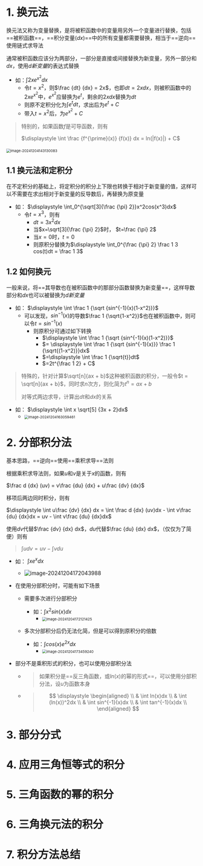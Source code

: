 # 1. 换元法

换元法又称为变量替换，是将被积函数中的变量用另外一个变量进行替换，包括==被积函数==，==积分变量($dx$)==中的所有变量都需要替换，相当于==逆向==使用链式求导法

通常被积函数应该分为两部分，一部分是直接或间接替换为新变量，另外一部分和$dx$，使用$d新变量$的表达式替换

- 如：$\int 2xe^{x^2}dx$
    - 令$t=x^2$，则$\frac {dt} {dx} = 2x$，也即$dt = 2xdx$，则被积函数中的$2xe^{x^2}$中，$e^{x^2}$应替换为$e^t$，剩余的$2xdx$替换为$dt$
    - 则原不定积分化为$\int e^tdt$，求出后为$e^t + C$
    - 带入$t=x^2$后，为$e^{x^2} + C$

> 特别的，如果函数$f$是可导函数，则有
>
> $\displaystyle \int \frac {f^{\prime}(x)} {f(x)} dx = ln(|f(x)|) + C$

​	<img src="chap 18 &19 积分的方法.assets/image-20241204143130083.png" alt="image-20241204143130083" style="zoom:67%;" />

## 1.1 换元法和定积分

在不定积分的基础上，将定积分的积分上下限也转换于相对于新变量的值，这样可以不需要在求出相对于新变量的反导数后，再替换为原变量

- 如： $\displaystyle \int_0^{\sqrt[3]{\frac {\pi} 2}}x^2cos(x^3)dx$
    - 令$t=x^3$，则有
        - $dt = 3x^2dx$
        - 当$x=\sqrt[3]{\frac {\pi} 2}$时， $t=\frac {\pi} 2$
        - 当$x=0$时，$t=0$
        - 则原积分替换为$\displaystyle \int_0^{\frac {\pi} 2} \frac 1 3 cos(t)dt = \frac 1 3$

## 1.2 如何换元

一般来说，将==其导数也在被积函数中的那部分函数替换为新变量==，这样导数部分和$dx$也可以被替换为$d新变量$

- 如： $\displaystyle \int \frac 1 {\sqrt {sin^{-1}(x)(1-x^2)}}$
    - 可以发现，$sin^{-1}(x)$的导数$\frac 1 {\sqrt{1-x^2}}$也在被积函数中，则可以令$t=sin^{-1}(x)$
        - 则原积分可通过如下转换
            - $\displaystyle \int \frac 1 {\sqrt {sin^{-1}(x)(1-x^2)}}$
            - $= \displaystyle \int \frac 1 {\sqrt {sin^{-1}(x)}} \frac 1 {\sqrt{(1-x^2)}}dx$
            - $=\displaystyle \int \frac 1 {\sqrt{t}}dt$
            - $=2t^{\frac 1 2} + C$

> 特殊的，针对计算$\sqrt[n]{ax + b}$这种被积函数的积分，一般令$t = \sqrt[n]{ax + b}$，同时求$n$次方，则化简为$t^n = ax + b$
>
> 对等式两边求导，计算出$dt$和$dx$的关系

- 如： $\displaystyle \int x \sqrt[5] {3x + 2}dx$
    - <img src="chap 18 &19 积分的方法.assets/image-20241204163059461.png" alt="image-20241204163059461" style="zoom:67%;" />

# 2. 分部积分法

基本思路，==逆向==使用==乘积求导==法则

根据乘积求导法则，如果$u$和$v$是关于$x$的函数，则有

$\frac d {dx} (uv) = v\frac {du} {dx} + u\frac {dv} {dx}$

移项后两边同时积分，则有

$\displaystyle \int u\frac {dv} {dx} dx = \int \frac d {dx} (uv)dx - \int v\frac {du} {dx}dx = uv - \int v\frac {du} {dx}dx$

使用$dv$代替$\frac {dv} {dx} dx$，$du$代替$\frac {du} {dx} dx$，（仅仅为了简便）则有

> $\displaystyle \int udv = uv - \int vdu$

- 如： $\int xe^x dx$
    - ![image-20241204172043988](<chap 18 &19 积分的方法.assets/image-20241204172043988.png>)

- 在使用分部积分时，可能有如下场景

    - 需要多次进行分部积分
        - 如：$\displaystyle \int x^2sin(x)dx$
            - <img src="chap 18 &19 积分的方法.assets/image-20241204172121425.png" alt="image-20241204172121425" style="zoom:67%;" />

    - 多次分部积分后仍无法化简，但是可以得到原积分的倍数
        - 如：$\displaystyle \int cos(x)e^{2x}dx$
            - <img src="chap 18 &19 积分的方法.assets/image-20241204173459240.png" alt="image-20241204173459240" style="zoom:67%;" />

- 部分不是乘积形式的积分，也可以使用分部积分法

    - >  如果积分是==反三角函数，或$ln(x)$的幂的形式==，可以使用分部积分法，设$u$为函数本身

    - > $$
        > \displaystyle
        > \begin{aligned} \\
        > & \int ln(x)dx \\
        > & \int (ln(x))^2dx \\
        > & \int sin^{-1}(x)dx \\
        > & \int tan^{-1}(x)dx \\
        > \end{aligned}
        > $$
        >
        > 

# 3. 部分分式



# 4. 应用三角恒等式的积分

# 5. 三角函数的幂的积分

# 6. 三角换元法的积分

# 7. 积分方法总结